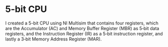 # 5-bit CPU
I created a 5-bit CPU using NI Multisim that contains four registers, which are the Accumulator (AC) and Memory Buffer Register (MBR) as 5‐bit data registers, 
and the Instruction Register (IR) as a 5‐bit instruction register, and lastly a 3‐bit Memory Address Register (MAR).


